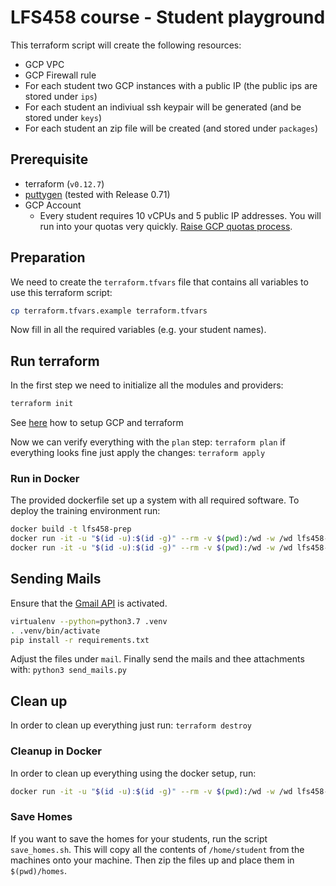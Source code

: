 # LFS458 course - Student playground

This terraform script will create the following resources:

- GCP VPC
- GCP Firewall rule
- For each student two GCP instances with a public IP (the public ips are stored under `ips`)
- For each student an indiviual ssh keypair will be generated (and be stored under `keys`)
- For each student an zip file will be created (and stored under `packages`)

## Prerequisite

- terraform (`v0.12.7`)
- [puttygen](https://www.puttygen.com/) (tested with Release 0.71)
- GCP Account
    * Every student requires 10 vCPUs and 5 public IP addresses. You will run into your quotas very quickly. [Raise GCP quotas process](https://cloud.google.com/compute/quotas#requesting_additional_quota).

## Preparation

We need to create the `terraform.tfvars` file that contains all variables to use this terraform script:

```bash
cp terraform.tfvars.example terraform.tfvars
```

Now fill in all the required variables (e.g. your student names).

## Run terraform

In the first step we need to initialize all the modules and providers:

```bash
terraform init
```

See [here](https://cloud.google.com/community/tutorials/managing-gcp-projects-with-terraform) how to setup GCP and terraform

Now we can verify everything with the `plan` step: `terraform plan` if everything looks fine just apply the changes: `terraform apply`

### Run in Docker

The provided dockerfile set up a system with all required software. To deploy the training environment run:

```bash
docker build -t lfs458-prep
docker run -it -u "$(id -u):$(id -g)" --rm -v $(pwd):/wd -w /wd lfs458-prep init
docker run -it -u "$(id -u):$(id -g)" --rm -v $(pwd):/wd -w /wd lfs458-prep apply
```

## Sending Mails

Ensure that the [Gmail API](https://developers.google.com/gmail/api/quickstart/python#step_1_turn_on_the) is activated.

```bash
virtualenv --python=python3.7 .venv
. .venv/bin/activate
pip install -r requirements.txt
```

Adjust the files under `mail`.
Finally send the mails and thee attachments with: `python3 send_mails.py`

## Clean up

In order to clean up everything just run: `terraform destroy`

### Cleanup in Docker

In order to clean up everything using the docker setup, run:

```bash
docker run -it -u "$(id -u):$(id -g)" --rm -v $(pwd):/wd -w /wd lfs458-prep terraform destroy
```

### Save Homes

If you want to save the homes for your students, run the script `save_homes.sh`. This will copy all the contents of `/home/student` from the machines onto your machine. Then zip the files up and place them in `$(pwd)/homes`.

